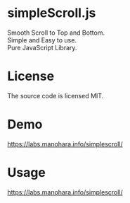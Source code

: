 # simpleScroll.js
Smooth Scroll to Top and Bottom.<br/>
Simple and Easy to use.<br/>
Pure JavaScript Library.
# License
The source code is licensed MIT.
# Demo
https://labs.manohara.info/simplescroll/
# Usage
https://labs.manohara.info/simplescroll/

